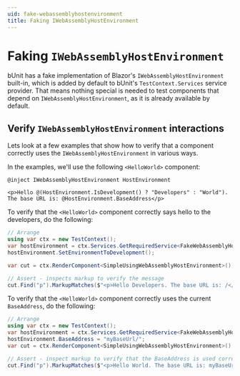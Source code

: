 ```yaml
---
uid: fake-webassemblyhostenvironment
title: Faking IWebAssemblyHostEnvironment
---
```


# Faking `IWebAssemblyHostEnvironment`

bUnit has a fake implementation of Blazor's `IWebAssemblyHostEnvironment` built-in, which is added by default to bUnit's `TestContext.Services` service provider. That means nothing special is needed to test components that depend on `IWebAssemblyHostEnvironment`, as it is already available by default.

## Verify `IWebAssemblyHostEnvironment` interactions

Lets look at a few examples that show how to verify that a component correctly uses the `IWebAssemblyHostEnvironment` in various ways.

In the examples, we'll use the following `<HelloWorld>` component:

```cshtml
@inject IWebAssemblyHostEnvironment HostEnvironment

<p>Hello @(HostEnvironment.IsDevelopment() ? "Developers" : "World"). The base URL is: @HostEnvironment.BaseAddress</p>
```

To verify that the `<HelloWorld>` component correctly says hello to the developers, do the following:

```csharp
// Arrange
using var ctx = new TestContext();
var hostEnvironment = ctx.Services.GetRequiredService<FakeWebAssemblyHostEnvironment>();
hostEnvironment.SetEnvironmentToDevelopment();

var cut = ctx.RenderComponent<SimpleUsingWebAssemblyHostEnvironment>();

// Assert - inspects markup to verify the message
cut.Find("p").MarkupMatches($"<p>Hello Developers. The base URL is: /</p>");
```

To verify that the `<HelloWorld>` component correctly uses the current `BaseAddress`, do the following:

```csharp
// Arrange
using var ctx = new TestContext();
var hostEnvironment = ctx.Services.GetRequiredService<FakeWebAssemblyHostEnvironment>();
hostEnvironment.BaseAddress = "myBaseUrl/";
var cut = ctx.RenderComponent<SimpleUsingWebAssemblyHostEnvironment>();

// Assert - inspect markup to verify that the BaseAddress is used correctly.
cut.Find("p").MarkupMatches($"<p>Hello World. The base URL is: myBaseUrl/</p>");
```
